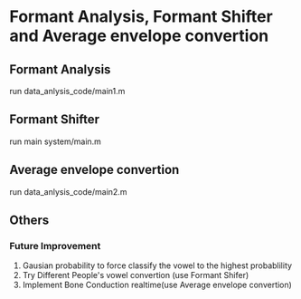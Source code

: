 # Formant Analysis, Formant Shifter and Average envelope convertion
## Formant Analysis
run data_anlysis_code/main1.m
## Formant Shifter
run main system/main.m
## Average envelope convertion
run data_anlysis_code/main2.m
## Others
### Future Improvement
1. Gausian probability to force classify the vowel to the highest probablility
2. Try Different People's vowel convertion (use Formant Shifer)
3. Implement Bone Conduction realtime(use Average envelope convertion)

